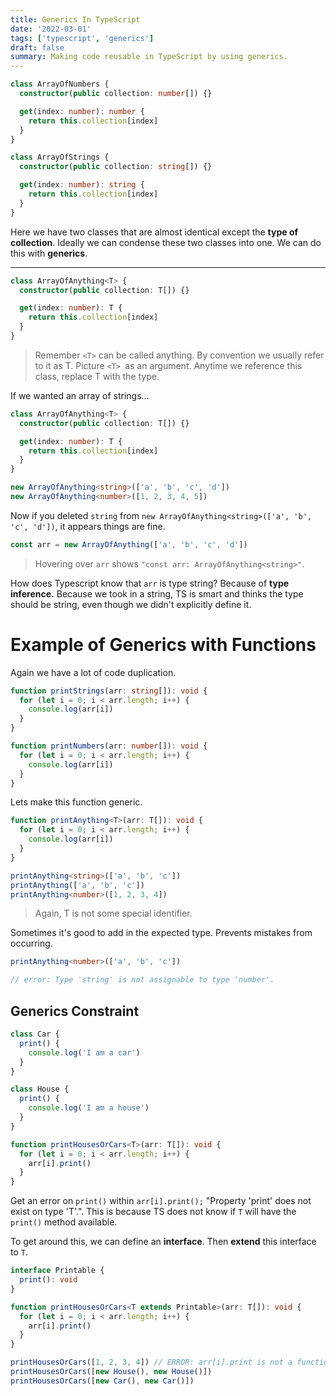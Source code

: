 ```yaml
---
title: Generics In TypeScript
date: '2022-03-01'
tags: ['typescript', 'generics']
draft: false
summary: Making code reusable in TypeScript by using generics.
---
```


```typescript
class ArrayOfNumbers {
  constructor(public collection: number[]) {}

  get(index: number): number {
    return this.collection[index]
  }
}

class ArrayOfStrings {
  constructor(public collection: string[]) {}

  get(index: number): string {
    return this.collection[index]
  }
}
```

Here we have two classes that are almost identical except the **type of collection**.
Ideally we can condense these two classes into one. We can do this with **generics**.

---

```typescript
class ArrayOfAnything<T> {
  constructor(public collection: T[]) {}

  get(index: number): T {
    return this.collection[index]
  }
}
```

> Remember `<T>` can be called anything. By convention we usually refer to it as T.
> Picture `<T> `as an argument. Anytime we reference this class, replace T with the type.

If we wanted an array of strings...

```typescript
class ArrayOfAnything<T> {
  constructor(public collection: T[]) {}

  get(index: number): T {
    return this.collection[index]
  }
}

new ArrayOfAnything<string>(['a', 'b', 'c', 'd'])
new ArrayOfAnything<number>([1, 2, 3, 4, 5])
```

Now if you deleted `string` from `new ArrayOfAnything<string>(['a', 'b', 'c', 'd'])`, it appears things are fine.

```typescript
const arr = new ArrayOfAnything(['a', 'b', 'c', 'd'])
```

> Hovering over `arr` shows `"const arr: ArrayOfAnything<string>"`.

How does Typescript know that `arr` is type string? Because of **type inference.** Because we took in a string, TS is smart and thinks the type should be string, even though we didn't explicitly define it.

# Example of Generics with Functions

Again we have a lot of code duplication.

```typescript
function printStrings(arr: string[]): void {
  for (let i = 0; i < arr.length; i++) {
    console.log(arr[i])
  }
}

function printNumbers(arr: number[]): void {
  for (let i = 0; i < arr.length; i++) {
    console.log(arr[i])
  }
}
```

Lets make this function generic.

```typescript
function printAnything<T>(arr: T[]): void {
  for (let i = 0; i < arr.length; i++) {
    console.log(arr[i])
  }
}

printAnything<string>(['a', 'b', 'c'])
printAnything(['a', 'b', 'c'])
printAnything<number>([1, 2, 3, 4])
```

> Again, T is not some special identifier.

Sometimes it's good to add in the expected type. Prevents mistakes from occurring.

```typescript
printAnything<number>(['a', 'b', 'c'])

// error: Type 'string' is not assignable to type 'number'.
```

## Generics Constraint

```typescript
class Car {
  print() {
    console.log('I am a car')
  }
}

class House {
  print() {
    console.log('I am a house')
  }
}

function printHousesOrCars<T>(arr: T[]): void {
  for (let i = 0; i < arr.length; i++) {
    arr[i].print()
  }
}
```

Get an error on `print()` within `arr[i].print();` "Property 'print' does not exist on type 'T'.". This is because TS does not know if `T` will have the `print()` method available.

To get around this, we can define an **interface**. Then **extend** this interface to `T`.

```typescript
interface Printable {
  print(): void
}

function printHousesOrCars<T extends Printable>(arr: T[]): void {
  for (let i = 0; i < arr.length; i++) {
    arr[i].print()
  }
}

printHousesOrCars([1, 2, 3, 4]) // ERROR: arr[i].print is not a function. Does not have print() method on a number.
printHousesOrCars([new House(), new House()])
printHousesOrCars([new Car(), new Car()])
```
